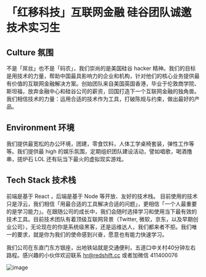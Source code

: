 # 「红移科技」互联网金融 硅谷团队诚邀技术实习生

## Culture 氛围

不是「屌丝」也不是「码农」，我们崇尚的是美国硅谷 hacker 精神。我们的目标是用技术的力量，帮助中国最具影响力的企业和机构，针对他们的核心业务提供最有价值的互联网金融解决方案。创始团队来自美国英国香港，毕业于伦敦商学院、斯坦福，放弃金融中心和硅谷公司的薪资，回国打造下一个互联网金融的独角兽。我们相信技术的力量：运用合适的技术作为工具，打破陈规与约束，做出最好的产品。

## Environment 环境

我们提供最宽松的办公环境，团建，零食饮料，人体工学桌椅套装，弹性工作等等。我们提供最 high 的娱乐氛围，定期组织团队建设活动，譬如唱歌，喝酒撸串，搓炉石 LOL 还有玩当下最火的虚拟现实游戏。

## Tech Stack 技术栈

前端是基于 React ，后端是基于 Node 等开放、友好的技术栈。 目前使用的技术只是浮云，我们相信「用最合适的工具解决合适的问题」，更相信「一个人最重要的是学习能力」。在跟随公司的成长中，我们会随时选择学习和使用当下最有效的技术工具。目前技术团队有着顶级互联网背景（Twitter, 微软，京东，以及早期创业公司），无论现在的你是系统级黑客，还是运维达人，我们都来者不拒。我们唯一的要求，就是你为我们的使命感到兴奋，愿意也有能力快速学习。

我们公司在东直门东方银座，出地铁站就是交通便利，五道口中关村40分钟左右路程。感兴趣的小伙伴欢迎联系 hr@redshift.cc 或者加微信 411400076


![image](http://cdn.redshift.cc/images/wechat.jpg)
